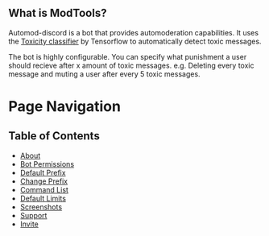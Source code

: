 ## What is ModTools?

Automod-discord is a bot that provides automoderation capabilities. It uses the [Toxicity classifier](https://github.com/tensorflow/tfjs-models/tree/master/toxicity) by Tensorflow to automatically detect toxic messages.

The bot is highly configurable. You can specify what punishment a user should recieve after x amount of toxic messages. e.g. Deleting every toxic message and muting a user after every 5 toxic messages.

# Page Navigation
## Table of Contents
- [About](./ModTools.md)
- [Bot Permissions](#perms)
- [Default Prefix](#prefix)
- [Change Prefix](#newPrefix)
- [Command List](#commands)
- [Default Limits](#defLimits)
- [Screenshots](#examples)
- [Support](https://discord.gg/MbjZ7xc)
- [Invite](https://discordapp.com/api/oauth2/authorize?client_id=650872568374493185&permissions=8&scope=bot)
